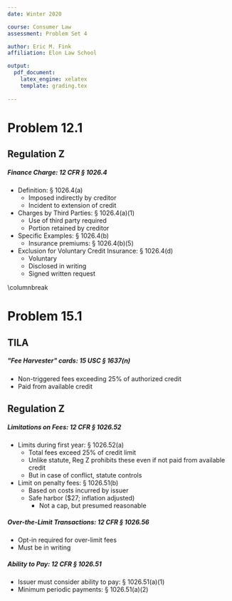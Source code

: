 ```yaml
---
date: Winter 2020

course: Consumer Law
assessment: Problem Set 4

author: Eric M. Fink
affiliation: Elon Law School 

output: 
  pdf_document:
    latex_engine: xelatex
    template: grading.tex
    
---
```



# Problem 12.1 

## Regulation Z

##### Finance Charge: 12 CFR § 1026.4

- Definition: § 1026.4(a)
  - Imposed indirectly by creditor
  - Incident to extension of credit 
- Charges by Third Parties: § 1026.4(a)(1) 
  - Use of third party required 
  - Portion retained by creditor 
- Specific Examples: § 1026.4(b)
  - Insurance premiums: § 1026.4(b)(5) 
- Exclusion for Voluntary Credit Insurance: § 1026.4(d)
  - Voluntary
  - Disclosed in writing 
  - Signed written request 

\columnbreak 

# Problem 15.1

## TILA

##### "Fee Harvester" cards: 15 USC § 1637(n)

- Non-triggered fees exceeding 25% of authorized credit 
- Paid from available credit 

## Regulation Z

##### Limitations on Fees: 12 CFR § 1026.52

- Limits during first year: § 1026.52(a)
  - Total fees exceed 25% of credit limit 
  - Unlike statute, Reg Z prohibits these even if not paid from available credit 
  - But in case of conflict, statute controls 
- Limit on penalty fees: § 1026.51(b)
  - Based on costs incurred by issuer 
  - Safe harbor ($27; inflation adjusted)
    - Not a cap, but presumed reasonable 

##### Over-the-Limit Transactions: 12 CFR § 1026.56

- Opt-in required for over-limit fees 
- Must be in writing 

##### Ability to Pay: 12 CFR § 1026.51

- Issuer must consider ability to pay: § 1026.51(a)(1)
- Minimum periodic payments: § 1026.51(a)(2)



